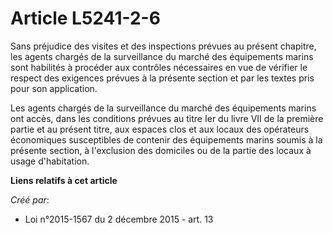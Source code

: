 # Article L5241-2-6

Sans préjudice des visites et des inspections prévues au présent chapitre, les agents chargés de la surveillance du marché
des équipements marins sont habilités à procéder aux contrôles nécessaires en vue de vérifier le respect des exigences
prévues à la présente section et par les textes pris pour son application. 

Les agents chargés de la surveillance du marché des équipements marins ont accès, dans les conditions prévues au titre Ier du
livre VII de la première partie et au présent titre, aux espaces clos et aux locaux des opérateurs économiques susceptibles
de contenir des équipements marins soumis à la présente section, à l'exclusion des domiciles ou de la partie des locaux à
usage d'habitation.

**Liens relatifs à cet article**

_Créé par_:

  - Loi n°2015-1567 du 2 décembre 2015 - art. 13
